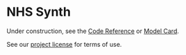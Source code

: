 # NHS Synth

Under construction, see the [Code Reference](reference/cli/) or [Model Card](model_card.md).

See our [project license](../LICENSE) for terms of use.
